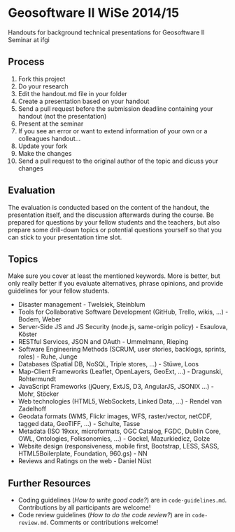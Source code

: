# Geosoftware II WiSe 2014/15

Handouts for background technical presentations for Geosoftware II Seminar at ifgi

## Process

1. Fork this project
1. Do your research
1. Edit the handout.md file in your folder
1. Create a presentation based on your handout
1. Send a pull request before the submission deadline containing your handout (not the presentation)
1. Present at the seminar
1. If you see an error or want to extend information of your own or a colleagues handout...
  1. Update your fork
  1. Make the changes
  1. Send a pull request to the original author of the topic and dicuss your changes

## Evaluation

The evaluation is conducted based on the content of the handout, the presentation itself, and the discussion afterwards during the course. Be prepared for questions by your fellow students and the teachers, but also prepare some drill-down topics or potential questions yourself so that you can stick to your presentation time slot.

## Topics

Make sure you cover at least the mentioned keywords. More is better, but only really better if you evaluate alternatives, phrase opinions, and provide guidelines for your fellow students.

* Disaster management - Twelsiek, Steinblum
* Tools for Collaborative Software Development (GitHub, Trello, wikis, ...) - Bodem, Weber
* Server-Side JS and JS Security (node.js, same-origin policy) - Esaulova, Köster
* RESTful Services, JSON and OAuth - Ummelmann, Rieping
* Software Engineering Methods (SCRUM, user stories, backlogs, sprints, roles) - Ruhe, Junge
* Databases (Spatial DB, NoSQL, Triple stores, ...) - Stüwe, Loos
* Map-Client Frameworks (Leaflet, OpenLayers, GeoExt, ...) - Dragunski, Rohtermundt
* JavaScript Frameworks (jQuery, ExtJS, D3, AngularJS, JSONIX ...) - Mohr, Stöcker
* Web technologies (HTML5, WebSockets, Linked Data, ...) - Rendel van Zadelhoff
* Geodata formats (WMS, Flickr images, WFS, raster/vector, netCDF, tagged data, GeoTIFF, ...) - Schulte, Tasse
* Metadata (ISO 19xxx, microformats, OGC Catalog, FGDC, Dublin Core, OWL, Ontologies, Folksonomies, ...) - Gockel, Mazurkiedicz, Golze
* Website design (responsiveness, mobile first, Bootstrap, LESS, SASS, HTML5Boilerplate, Foundation, 960.gs) - NN
* Reviews and Ratings on the web - Daniel Nüst

## Further Resources

* Coding guidelines (*How to write good code?*) are in ``code-guidelines.md``. Contributions by all participants are welcome!
* Code review guidelines (*How to do the code review?*) are in ``code-review.md``. Comments or contributions welcome!



